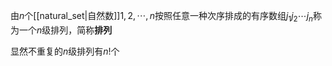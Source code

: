由$n$个[[natural_set|自然数]]$1,2,\cdots,n$按照任意一种次序排成的有序数组$j_1j_2\cdots j_n$称为一个$n$级排列，简称**排列**

显然不重复的$n$级排列有$n!$个